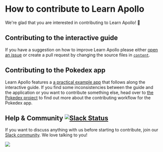 # How to contribute to Learn Apollo

We're glad that you are interested in contributing to Learn Apollo! :tada:

## Contributing to the interactive guide

If you have a suggestion on how to improve Learn Apollo please either [open an issue](https://github.com/learnapollo/learnapollo/issues/new) or create a pull request by changing the source files in [`content`](https://github.com/learnapollo/learnapollo/tree/master/content).

## Contributing to the Pokedex app

Learn Apollo features a [a practical example app](https://github.com/learnapollo/pokedex) that follows along the interactive guide.
If you find some inconsistencies between the guide and the application or you want to contribute something else, head over to [the Pokedex project](https://github.com/learnapollo/pokedex/blob/master/CONTRIBUTING.md) to find out more about the contributing workflow for the Pokedex app.

## Help & Community [![Slack Status](https://slack.graph.cool/badge.svg)](https://slack.graph.cool)

If you want to discuss anything with us before starting to contribute, join our [Slack community](http://slack.graph.cool/). We love talking to you!

![](http://i.imgur.com/5RHR6Ku.png)
